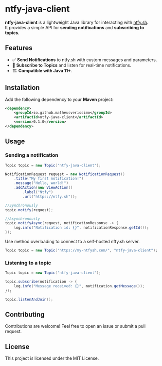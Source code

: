 # ntfy-java-client

**ntfy-java-client** is a lightweight Java library for interacting with [ntfy.sh](https://ntfy.sh).  
It provides a simple API for **sending notifications** and **subscribing to topics**.

## Features
- ✅ **Send Notifications** to ntfy.sh with custom messages and parameters.
- 🔄 **Subscribe to Topics** and listen for real-time notifications.
- 🏗️ **Compatible with Java 11+**.

## Installation

Add the following dependency to your **Maven** project:

```xml
<dependency>
    <groupId>io.github.matheusverissimo</groupId>
    <artifactId>ntfy-java-client</artifactId>
    <version>0.1.0</version>
</dependency>
```

## Usage

### Sending a notification

```java
Topic topic = new Topic("ntfy-java-client");

NotificationRequest request = new NotificationRequest()
    .title("My first notification!")
    .message("Hello, world!")
    .addAction(new ViewAction()
        .label("Ntfy")
		.url("https://ntfy.sh"));

//Synchronously
topic.notify(request);

//Asynchronously
topic.notifyAsync(request, notificationResponse -> {
    log.info("Notification id: {}", notificationResponse.getId());
});
```

Use method overloading to connect to a self-hosted nfty.sh server.
```java
Topic topic = new Topic("https://my-ntfysh.com/", "ntfy-java-client");
```

### Listening to a topic

```java
Topic topic = new Topic("ntfy-java-client");

topic.subscribe(notification -> {
    log.info("Message received: {}", notification.getMessage());
});

topic.listenAndJoin();
```

## Contributing

Contributions are welcome!
Feel free to open an issue or submit a pull request.

## License
This project is licensed under the MIT License.